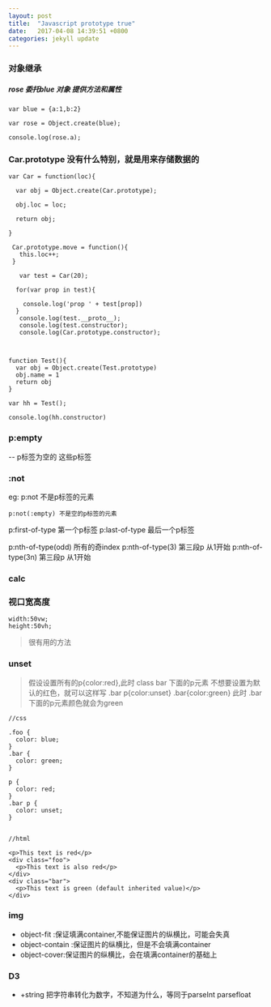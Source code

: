 ```yaml
---
layout: post
title:  "Javascript prototype true"
date:   2017-04-08 14:39:51 +0800
categories: jekyll update
---
```



### 对象继承

##### rose 委托blue 对象 提供方法和属性

```
var blue = {a:1,b:2}

var rose = Object.create(blue);

console.log(rose.a);

````


### Car.prototype 没有什么特别，就是用来存储数据的

```
var Car = function(loc){
    
  var obj = Object.create(Car.prototype);
  
  obj.loc = loc;
  
  return obj;
  
}

 Car.prototype.move = function(){
   this.loc++;
 }
 
   var test = Car(20);
    
  for(var prop in test){
    
    console.log('prop ' + test[prop])
  }
   console.log(test.__proto__);
   console.log(test.constructor);
   console.log(Car.prototype.constructor);
 


function Test(){
  var obj = Object.create(Test.prototype)
  obj.name = 1
  return obj
}

var hh = Test();

console.log(hh.constructor)

```
### p:empty 

-- p标签为空的   这些p标签

### :not 

eg: p:not   不是p标签的元素

    p:not(:empty) 不是空的p标签的元素


p:first-of-type 第一个p标签
p:last-of-type 最后一个p标签

p:nth-of-type(odd) 所有的奇index
p:nth-of-type(3)  第三段p 从1开始
p:nth-of-type(3n)  第三段p 从1开始


### calc

### 视口宽高度

```
width:50vw;
height:50vh;
```

> 很有用的方法



### unset

> 假设设置所有的p{color:red},此时 class bar 
  下面的p元素 不想要设置为默认的红色，就可以这样写 .bar p{color:unset} .bar{color:green}
  此时 .bar下面的p元素颜色就会为green

```
//css

.foo {
  color: blue;
}
.bar {
  color: green;
}

p {
  color: red;
}
.bar p {
  color: unset;
}


//html

<p>This text is red</p>
<div class="foo">
  <p>This text is also red</p>
</div>
<div class="bar">
  <p>This text is green (default inherited value)</p>
</div>
```

### img

* object-fit :保证填满container,不能保证图片的纵横比，可能会失真
* object-contain :保证图片的纵横比，但是不会填满container 
* object-cover:保证图片的纵横比，会在填满container的基础上



### D3

* +string 把字符串转化为数字，不知道为什么，等同于parseInt parsefloat
  




























